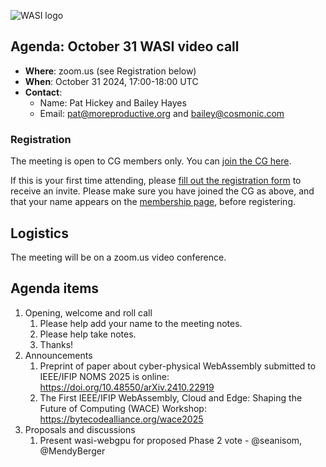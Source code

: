![WASI logo](https://raw.githubusercontent.com/WebAssembly/WASI/main/WASI.png)

## Agenda: October 31 WASI video call

- **Where**: zoom.us (see Registration below)
- **When**: October 31 2024, 17:00-18:00 UTC
- **Contact**:
  - Name: Pat Hickey and Bailey Hayes
  - Email: pat@moreproductive.org and bailey@cosmonic.com

### Registration

The meeting is open to CG members only. You can [join the CG here](https://www.w3.org/community/webassembly/).

If this is your first time attending, please [fill out the registration form](https://docs.google.com/forms/d/e/1FAIpQLSdpO6Lp2L_dZ2_oiDgzjKx7pb7s2YYHjeSIyfHWZZGSKoZKWQ/viewform?usp=sf_link) to receive an invite. Please make sure you have joined the CG as above, and that your name appears on the [membership page](https://www.w3.org/community/webassembly/participants), before registering.


## Logistics

The meeting will be on a zoom.us video conference.

## Agenda items

1. Opening, welcome and roll call
    1. Please help add your name to the meeting notes.
    1. Please help take notes.
    1. Thanks!
1. Announcements
    1. Preprint of paper about cyber-physical WebAssembly submitted to IEEE/IFIP NOMS 2025 is online: https://doi.org/10.48550/arXiv.2410.22919
    1. The First IEEE/IFIP WebAssembly, Cloud and Edge: Shaping the Future of Computing (WACE) Workshop: https://bytecodealliance.org/wace2025
2. Proposals and discussions
    1. Present wasi-webgpu for proposed Phase 2 vote - @seanisom, @MendyBerger
